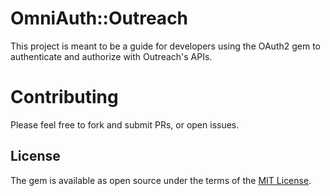 # OmniAuth::Outreach

This project is meant to be a guide for developers using the OAuth2 gem
to authenticate and authorize with Outreach's APIs.

# Contributing

Please feel free to fork and submit PRs, or open issues.

## License

The gem is available as open source under the terms of the [MIT License](http://opensource.org/licenses/MIT).


